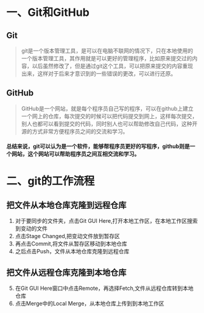 # 一、Git和GitHub
## Git
> git是一个版本管理工具，是可以在电脑不联网的情况下，只在本地使用的一个版本管理工具，其作用就是可以更好的管理程序，比如原来提交过的内容，以后虽然修改了，但是通过git这个工具，可以把原来提交的内容重现出来，这样对于后来才意识到的一些错误的更改，可以进行还原。
## GitHub
> GitHub是一个网站，就是每个程序员自己写的程序，可以在github上建立一个网上的仓库，每次提交的时候可以把代码提交到网上，这样每次提交，别人也都可以看到提交的代码，同时别人也可以帮助修改自己代码，这种开源的方式非常方便程序员之间的交流和学习。 
#### 总结来说，git可以认为是一个软件，能够帮程序员更好的写程序，github则是一个网站，这个网站可以帮助程序员之间互相交流和学习。
# 二、git的工作流程
## 把文件从本地仓库克隆到远程仓库
1. 对于要同步的文件夹，点击Git GUI Here,打开本地工作区，在本地工作区搜索到变动的文件
2. 点击Stage Changed,把变动文件放到暂存区
3. 再点击Commit,将文件从暂存区移动到本地仓库
4. 之后点击Push，文件从本地仓库克隆到远程仓库
## 把文件从远程仓库克隆到本地仓库
5. 在Git GUI Here窗口中点击Remote，再选择Fetch,文件从远程仓库转到本地仓库
6. 点击Merge中的Local Merge，从本地仓库上传到到本地工作区
